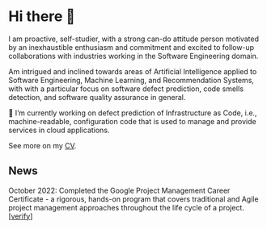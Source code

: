 # Hi there 👋

<!--
**stefanodallapalma/stefanodallapalma** is a ✨ _special_ ✨ repository because its `README.md` (this file) appears on your GitHub profile.

Here are some ideas to get you started:

- 🔭 I’m currently working on ...
- 🌱 I’m currently learning ...
- 👯 I’m looking to collaborate on ...
- 🤔 I’m looking for help with ...
- 💬 Ask me about ...
- 📫 How to reach me: ...
- 😄 Pronouns: ...
- ⚡ Fun fact: ...
-->


I am proactive, self-studier, with a strong can-do attitude person motivated by an inexhaustible enthusiasm and commitment and excited to follow-up collaborations with industries working in the Software Engineering domain.

Am intrigued and inclined towards areas of Artificial Intelligence applied to Software Engineering, Machine Learning, and Recommendation Systems, with with a particular focus on software defect prediction, code smells detection, and software quality assurance in general.

🔭 I’m currently working on defect prediction of Infrastructure as Code, i.e., machine-readable, configuration code that is used to manage and provide services in cloud applications.

See more on my [CV](https://stefanodallapalma.github.io/).

## News
October 2022: Completed the Google Project Management Career Certificate - a rigorous, hands-on program that covers traditional and Agile project management approaches throughout the life cycle of a project. [[verify](
https://www.coursera.org/account/accomplishments/specialization/certificate/BCC4ZKBW4WFX)]
